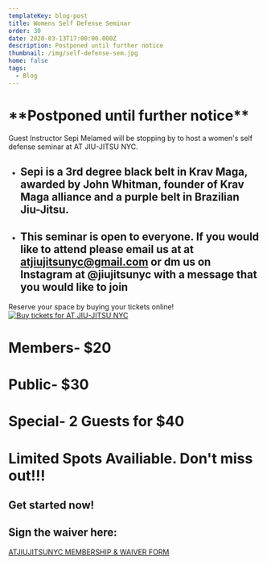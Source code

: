 ```yaml
---
templateKey: blog-post
title: Womens Self Defense Seminar
order: 30
date: 2020-03-13T17:00:00.000Z
description: Postponed until further notice
thumbnail: /img/self-defense-sem.jpg
home: false
tags:
  - Blog
---
```

# \*\*Postponed until further notice\*\*

Guest Instructor Sepi Melamed will be stopping by to host a women's self defense seminar at AT JIU-JITSU NYC.

* ## Sepi is a 3rd degree black belt in Krav Maga, awarded by John Whitman, founder of Krav Maga alliance and a purple belt in Brazilian Jiu-Jitsu.
* ## This seminar is open to everyone. If you would like to attend please email us at at atjiujitsunyc@gmail.com or dm us on Instagram at @jiujitsunyc with a message that you would like to join

Reserve your space by buying your tickets online!<br>
<a href="https://buytickets.at/atjiujitsunyc" title="Buy tickets for AT JIU-JITSU NYC"><img src="https://app.tickettailor.com/images/btns/bt_re.gif" alt="Buy tickets for AT JIU-JITSU NYC" /></a>

# Members- $20

# Public- $30

# Special- 2 Guests for $40

# Limited Spots Availiable. Don't miss out!!!

## Get started now!

## Sign the waiver here:

<a
            href="javascript:void(
        window.open(
          'https://form.jotform.com/atjiujitsudev/studio-membership',
          'blank',
          'scrollbars=yes,
          toolbar=no,
          width=700,
          height=500'
        )
      )
    "
          >
ATJIUJITSUNYC MEMBERSHIP & WAIVER FORM
</a>

<br>
